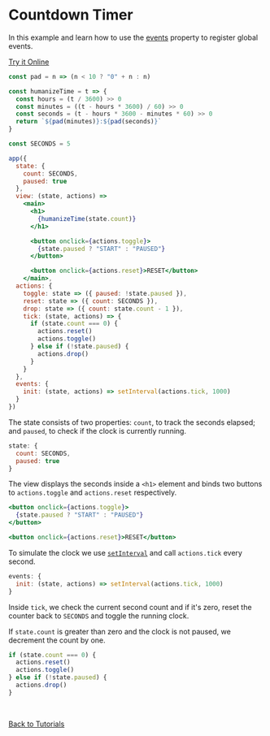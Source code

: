# Countdown Timer

In this example and learn how to use the [events](/docs/events.md) property to register global events.

[Try it Online](https://codepen.io/hyperapp/pen/evOZLv?editors=0010)

```jsx
const pad = n => (n < 10 ? "0" + n : n)

const humanizeTime = t => {
  const hours = (t / 3600) >> 0
  const minutes = ((t - hours * 3600) / 60) >> 0
  const seconds = (t - hours * 3600 - minutes * 60) >> 0
  return `${pad(minutes)}:${pad(seconds)}`
}

const SECONDS = 5

app({
  state: {
    count: SECONDS,
    paused: true
  },
  view: (state, actions) =>
    <main>
      <h1>
        {humanizeTime(state.count)}
      </h1>

      <button onclick={actions.toggle}>
        {state.paused ? "START" : "PAUSED"}
      </button>

      <button onclick={actions.reset}>RESET</button>
    </main>,
  actions: {
    toggle: state => ({ paused: !state.paused }),
    reset: state => ({ count: SECONDS }),
    drop: state => ({ count: state.count - 1 }),
    tick: (state, actions) => {
      if (state.count === 0) {
        actions.reset()
        actions.toggle()
      } else if (!state.paused) {
        actions.drop()
      }
    }
  },
  events: {
    init: (state, actions) => setInterval(actions.tick, 1000)
  }
})
```

The state consists of two properties: `count`, to track the seconds elapsed; and `paused`, to check if the clock is currently running.

```jsx
state: {
  count: SECONDS,
  paused: true
}
```

The view displays the seconds inside a `<h1>` element and binds two buttons to `actions.toggle` and `actions.reset` respectively.

```jsx
<button onclick={actions.toggle}>
  {state.paused ? "START" : "PAUSED"}
</button>

<button onclick={actions.reset}>RESET</button>
```

To simulate the clock we use [`setInterval`](https://developer.mozilla.org/en-US/docs/Web/API/WindowOrWorkerGlobalScope/setInterval) and call `actions.tick` every second.

```jsx
events: {
  init: (state, actions) => setInterval(actions.tick, 1000)
}
```

Inside `tick`, we check the current second count and if it's zero, reset the counter back to `SECONDS` and toggle the running clock.

If `state.count` is greater than zero and the clock is not paused, we decrement the count by one.

```jsx
if (state.count === 0) {
  actions.reset()
  actions.toggle()
} else if (!state.paused) {
  actions.drop()
}
```

<br />

[Back to Tutorials](/docs/tutorials.md)
